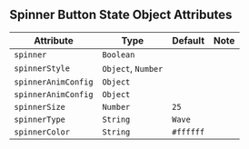 ## Spinner Button State Object Attributes
| Attribute | Type | Default | Note |
|---|---|---|---|
| `spinner` | `Boolean` | | | |
| `spinnerStyle` | `Object`, `Number` | | | |
| `spinnerAnimConfig` | `Object` | | | |
| `spinnerAnimConfig` | `Object` | | | |
| `spinnerSize` | `Number` | `25` | | |
| `spinnerType` | `String` | `Wave` | | |
| `spinnerColor` | `String` | `#ffffff` | | |
